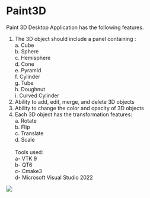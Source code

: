 # Paint3D
Paint 3D Desktop Application has the following features.
  1. The 3D object should include a panel containing :<br>
    a. Cube<br>
    b. Sphere <br>
    c. Hemisphere<br>
    d. Cone<br>
    e. Pyramid<br>
    f. Cylinder<br>
    g. Tube<br>
    h. Doughnut<br>
    i. Curved Cylinder <br>
  3. Ability to add, edit, merge, and delete 3D objects
  4. Ability to change the color and opacity of 3D objects 
  5. Each 3D object has the transformation features:<br>
    a. Rotate <br>
    b. Flip<br>
    c. Translate<br>
    d. Scale<br><br>
  Tools used:<br>
    a- VTK 9<br>
    b- QT6<br>
    c- Cmake3<br>
    d- Microsoft Visual Studio 2022<br>
<div>
<img src="[https://img.shields.io/badge/c++-%2300ADD8.svg?](https://drive.google.com/file/d/1qiEFk7Wgbl2JFnKvxenohbOfCZT6551n/view?usp=sharing)https://drive.google.com/file/d/1qiEFk7Wgbl2JFnKvxenohbOfCZT6551n/view?usp=sharing&style=for-the-badge&logo=c&logoColor=white"/>
</div>
    
